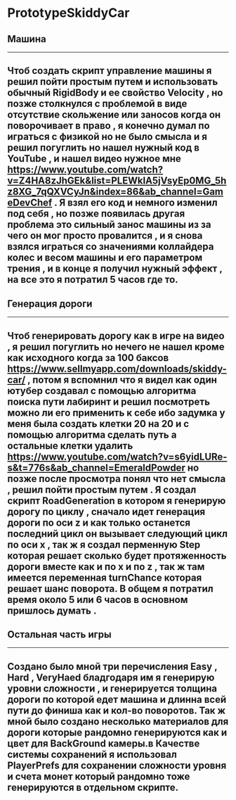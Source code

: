 # PrototypeSkiddyCar

## Машина
---
Чтоб создать скрипт управление машины я решил пойти простым путем и использовать обычный RigidBody и ее свойство Velocity , но позже столкнулся с проблемой в виде отсутствие скольжение или заносов когда он поворочивает в право , я конечно думал по играться с физикой но не было смысла и я решил погуглить но нашел нужный код в YouTube , и нашел видео нужное мне  https://www.youtube.com/watch?v=Z4HA8zJhGEk&list=PLEWkIA5jVsyEp0MG_5hz8XG_7qQXVCyJn&index=86&ab_channel=GameDevChef . Я взял его код и немного изменил под себя , но позже появилась другая проблема это сильный занос машины из за чего он мог просто провалится , и  я снова взялся играться со значениями коллайдера колес и весом машины и его параметром трения , и в конце я получил нужный эффект , на все это я потратил 5 часов где то.
---

## Генерация дороги 

---
Чтоб генерировать дорогу как в игре на видео , я решил погуглить но нечего не нашел кроме как исходного когда за 100 баксов https://www.sellmyapp.com/downloads/skiddy-car/
, потом я вспомнил что я видел как один ютубер создавал с помощью алгоритма поиска пути лабиринт и решил посмотреть можно ли его применить к себе ибо задумка у меня была создать клетки 20 на 20 и с помощью алгоритма сделать путь а остальные клетки удалить https://www.youtube.com/watch?v=s6yidLURe-s&t=776s&ab_channel=EmeraldPowder но позже после просмотра понял что нет смысла , решил пойти простым путем . Я создал скрипт RoadGeneration в котором я генерирую дорогу по циклу , сначало идет генерация дороги по оси z и как только останется последний цикл он вызывает следующий цикл по оси x , так ж я создал перменную Step которая решает сколько будет протяженность дороги вместе как и по x и по z , так ж там имеется переменная turnChance которая решает шанс поворота. В общем я потратил время около 5 или 6 часов в основном пришлось думать .
---

## Остальная часть игры 

---
Создано было мной три перечисления Easy , Hard , VeryHaed бладгодаря им я генерирую уровни сложности  , и генерируется толщина дороги по которой едет машина и длинна всей пути до финиша как и кол-во поворотов. Так ж мной было создано несколько материалов для дороги которые рандомно генерируются как и цвет для BackGround камеры.в Качестве системы сохранений я использовал PlayerPrefs для сохранении сложности уровня и счета монет который рандомно тоже генерируются в отдельном скрипте.
---
